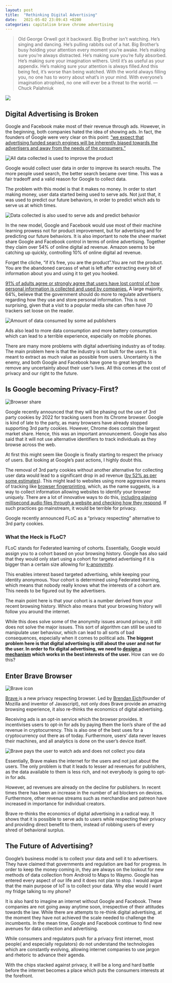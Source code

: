 ```yaml
---
layout: post
title:  "Rethinking Digital Advertising"
date:   2021-05-02 23:09:43 +0200
categories: capitalism brave chrome advertising
---
```


>  Old George Orwell got it backward. Big Brother isn’t watching. He’s singing and dancing. He’s pulling rabbits out of a hat. Big Brother’s busy holding your attention every moment you’re awake. He’s making sure you’re always distracted. He’s making sure you’re fully absorbed. He’s making sure your imagination withers. Until it’s as useful as your appendix. He’s making sure your attention is always filled.And this being fed, it’s worse than being watched. With the world always filling you, no one has to worry about what’s in your mind. With everyone’s imagination atrophied, no one will ever be a threat to the world. — Chuck Palahniuk

![](/assets/surveillance_cap/cap1.jpg)

## Digital Advertising is Broken

Google and Facebook make most of their revenue through ads. However, in the beginning, both companies hated the idea of showing ads. In fact, the founders of Google were very clear on this point: [“we expect that advertising funded search engines will be inherently biased towards the advertisers and away from the needs of the consumers.”](http://infolab.stanford.edu/~backrub/google.html)

![All data collected is used to improve the product](/assets/surveillance_cap/cap2.png)

Google would collect user data in order to improve its search results. The more people used search, the better search became over time. This was a fair tradeoff and a valid reason for Google to collect data.

The problem with this model is that it makes no money. In order to start making money, user data started being used to serve ads. Not just that, it was used to predict our future behaviors, in order to predict which ads to serve us at which times.

![Data collected is also used to serve ads and predict behavior](/assets/surveillance_cap/cap3.png)

In the new model, Google and Facebook would use most of their machine learning prowess not for product improvement, but for advertising and for predicting our future behaviors. It is also important to note the sheer market share Google and Facebook control in terms of online advertising. Together they claim over 54% of online digital ad revenue. Amazon seems to be catching up quickly, controlling 10% of online digital ad revenue.

Forget the cliche, “if it’s free, you are the product”.You are not the product. You are the abandoned carcass of what is left after extracting every bit of information about you and using it to get you hooked.

[91% of adults agree or strongly agree that users have lost control of how personal information is collected and used by companies.](https://www.pewresearch.org/fact-tank/2016/09/21/the-state-of-privacy-in-america/) A large majority, 64%, believe that the government should do more to regulate advertisers regarding how they use and store personal information. This is not surprising, given that a visit to a popular media site can often have 70 trackers set loose on the reader.

![Amount of data consumed by some ad publishers](/assets/surveillance_cap/extra_data.png)

Ads also lead to more data consumption and more battery consumption which can lead to a terrible experience, especially on mobile phones.

There are many more problems with digital advertising industry as of today. The main problem here is that the industry is not built for the users. It is meant to extract as much value as possible from users. Uncertainty is the enemy, and both Google and Facebook have gone to great lengths to remove any uncertainty about their user’s lives. All this comes at the cost of privacy and our right to the future.

## Is Google becoming Privacy-First?

![Browser share](/assets/surveillance_cap/browser_share.png)

Google recently announced that they will be phasing out the use of 3rd party cookies by 2022 for tracking users from its Chrome browser. Google is kind of late to the party, as many browsers have already stopped supporting 3rd party cookies. However, Chrome does contain the largest market share. Hence, this was an important announcement. Google has also said that it will not use alternative identifiers to track individuals as they browse across the web.

At first this might seem like Google is finally starting to respect the privacy of users. But looking at Google’s past actions, I highly doubt this.

The removal of 3rd party cookies without another alternative for collecting user data would lead to a significant drop in ad revenue ([by 52% as per some estimates](https://www.blog.google/products/chrome/building-a-more-private-web)). This might lead to websites using more aggressive means of tracking like [browser fingerprinting](https://en.wikipedia.org/wiki/Device_fingerprint#Browser_fingerprint), which, as the name suggests, is a way to collect information allowing websites to identify your browser uniquely. There are a lot of innovative ways to do this, [including playing millisecond audio files through a website and checking how they respond](https://fingerprintjs.com/blog/audio-fingerprinting/). If such practices go mainstream, it would be terrible for privacy.

Google recently announced FLoC as a “privacy respecting” alternative to 3rd party cookies.

### What the Heck is FLoC?

FLoC stands for Federated learning of cohorts. Essentially, Google would assign you to a cohort based on your browsing history. Google has also said that they would only start using a cohort for targeted advertising if it is bigger than a certain size allowing for [k-anonymity](https://en.wikipedia.org/wiki/K-anonymity#:~:text=The%20concept%20of%20k%2Danonymity,subjects%20of%20the%20data%20cannot).

This enables interest based targeted advertising, while keeping your identity anonymous. Your cohort is determined using Federated learning, which means that nobody really knows what the interests of a cohort are. This needs to be figured out by the advertisers.

The main point here is that your cohort is a number derived from your recent browsing history. Which also means that your browsing history will follow you around the internet.

While this does solve some of the anonymity issues around privacy, it still does not solve the major issues. This sort of algorithm can still be used to manipulate user behaviour, which can lead to all sorts of bad consequences, especially when it comes to political ads. **The biggest problem here is that digital advertising is still about the user and not for the user. In order to fix digital advertising, we need to [design a mechanism](https://en.wikipedia.org/wiki/Mechanism_design#:~:text=Mechanism%20design%20is%20a%20field,settings%2C%20where%20players%20act%20rationally.) which works in the best interests of the user.** How can we do this?

## Enter Brave Browser

![Brave icon](/assets/surveillance_cap/brave.png)

[Brave ](https://brave.com/)is a new privacy respecting browser. Led by [Brendan Eich](https://en.wikipedia.org/wiki/Brendan_Eich)(founder of Mozilla and inventor of Javascript), not only does Brave provide an amazing browsing experience, it also re-thinks the economics of digital advertising.

Receiving ads is an opt-in service which the browser provides. It incentivises users to opt-in for ads by paying them the lion’s share of the ad revenue in cryptocurrency. This is also one of the best uses for a cryptocurrency out there as of today. Furthermore, users’ data never leaves their machines, and all analytics is done on the user’s device itself.

![Brave pays the user to watch ads and does not collect you data](/assets/surveillance_cap/cap4.png)

Essentially, Brave makes the internet for the users and not just about the users. The only problem is that it leads to lesser ad revenues for publishers, as the data available to them is less rich, and not everybody is going to opt-in for ads.

However, ad revenues are already on the decline for publishers. In recent times there has been an increase in the number of ad blockers on devices. Furthermore, other revenue streams such as merchandise and patreon have increased in importance for individual creators.

Brave re-thinks the economics of digital advertising in a radical way. It shows that it is possible to serve ads to users while respecting their privacy and providing direct benefit to them, instead of robbing users of every shred of behavioral surplus.

## The Future of Advertising?

Google’s business model is to collect your data and sell it to advertisers. They have claimed that governments and regulation are bad for progress. In order to keep the money coming in, they are always on the lookout for new methods of data collection from Android to Maps to Waymo. Google has entered every aspect of our life and it does not plan to stop. I would argue that the main purpose of IoT is to collect your data. Why else would I want my fridge talking to my phone?

It is also hard to imagine an internet without Google and Facebook. These companies are not going away anytime soon, irrespective of their attitudes towards the law. While there are attempts to re-think digital advertising, at the moment they have not achieved the scale needed to challenge the incumbents. In the mean time, Google and Facebook continue to find new avenues for data collection and advertising.

While consumers and regulators push for a privacy first internet, most people( and especially regulators) do not understand the technologies which are constantly evolving, allowing internet companies to use jargon and rhetoric to advance their agenda.

With the chips stacked against privacy, it will be a long and hard battle before the internet becomes a place which puts the consumers interests at the forefront.
